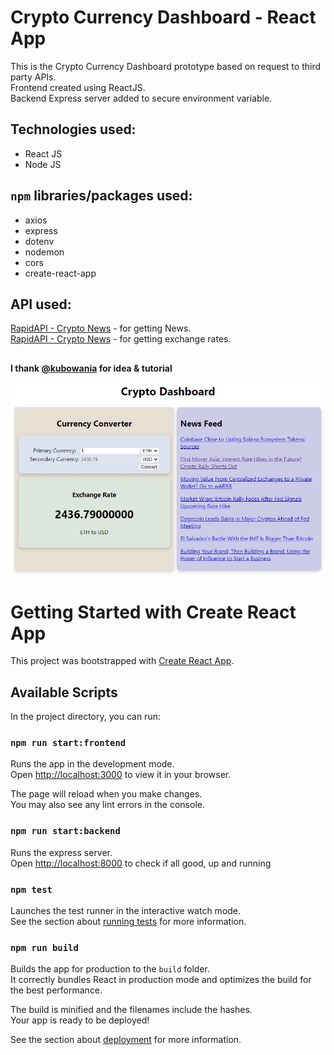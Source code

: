 # Crypto Currency Dashboard - React App
This is the Crypto Currency Dashboard prototype based on request to third party APIs.\
Frontend created using ReactJS.\
Backend Express server added to secure environment variable.

## Technologies used:
- React JS
- Node JS

## ```npm``` libraries/packages used:
- axios
- express
- dotenv
- nodemon
- cors
- create-react-app

## API used:
[RapidAPI - Crypto News](https://rapidapi.com/ddeshon/api/crypto-news-live3/) - for getting News.\
[RapidAPI - Crypto News](https://rapidapi.com/alphavantage/api/alpha-vantage/) - for getting exchange rates.

## 
**I thank [@kubowania](https://github.com/kubowania) for idea & tutorial**

![this is what the dashbord looks like](assets/dashboard_view.jpg)

##

# Getting Started with Create React App

This project was bootstrapped with [Create React App](https://github.com/facebook/create-react-app).

## Available Scripts

In the project directory, you can run:

### `npm run start:frontend`

Runs the app in the development mode.\
Open [http://localhost:3000](http://localhost:3000) to view it in your browser.

The page will reload when you make changes.\
You may also see any lint errors in the console.

### `npm run start:backend`
Runs the express server.\
Open [http://localhost:8000](http://localhost:8000) to check if all good, up and running

### `npm test`

Launches the test runner in the interactive watch mode.\
See the section about [running tests](https://facebook.github.io/create-react-app/docs/running-tests) for more information.

### `npm run build`

Builds the app for production to the `build` folder.\
It correctly bundles React in production mode and optimizes the build for the best performance.

The build is minified and the filenames include the hashes.\
Your app is ready to be deployed!

See the section about [deployment](https://facebook.github.io/create-react-app/docs/deployment) for more information.

